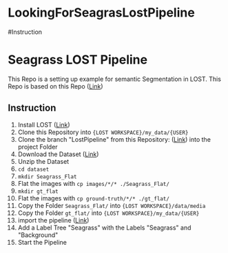 # LookingForSeagrasLostPipeline

#Instruction

# Seagrass LOST Pipeline
This Repo is a setting up example for semantic Segmentation in LOST.
This Repo is based on this Repo ([Link](https://github.com/EnviewFulda/LookingForSeagrassSemanticSegmentation)) 
## Instruction
1. Install LOST ([Link](https://github.com/l3p-cv/lost))
2. Clone this Repository into ```{LOST WORKSPACE}/my_data/{USER}```
3. Clone the branch "LostPipeline" from this Repository: ([Link](https://github.com/EnviewFulda/LookingForSeagrassSemanticSegmentation)) into the project Folder
2. Download the Dataset ([Link](https://drive.google.com/drive/folders/1X0pmRIkPRC672_vuWqotfLdgbHx1QpFZ))
3. Unzip the Dataset
4. ```cd dataset```
5. ```mkdir Seagrass_Flat```
6. Flat the images with ```cp images/*/* ./Seagrass_Flat/```
7. ```mkdir gt_flat```
8. Flat the images with ```cp ground-truth/*/* ./gt_flat/```
9. Copy the Folder ```Seagrass_Flat/``` into  ```{LOST WORKSPACE}/data/media```
10. Copy the Folder ```gt_flat/``` into  ```{LOST WORKSPACE}/my_data/{USER}```
11. import the pipeline ([Link](https://lost.readthedocs.io/en/latest/lost_cli.html?highlight=import#managing-pipeline-projects))
12. Add a Label Tree "Seagrass" with the Labels "Seagrass" and "Background"
13. Start the Pipeline 

